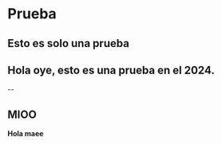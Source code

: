 # Prueba
Esto es solo una prueba
--
## Hola oye, esto es una prueba en el 2024.
--
## MIOO

**Hola maee**
